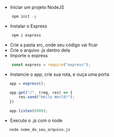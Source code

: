  - Iniciar um projeto NodeJS
```bash
    npm init -y
```

 - Instalar o Express
```bash
    npm i express
```

 - Crie a pasta src, onde seu código vai ficar
 - Crie o arquivo .js dentro dela
 - Importe o express
```js
    const express = require("express");
```

 - Instancie o app, crie sua rota, e ouça uma porta
 ```js
    app = express();

    app.get("/", (req, res) => {
        res.send("Hello World!");
    })

    app.listen(8000);
```

 - Execute o .js com o node
 ```bash
    node nome_do_seu_arquivo.js
```